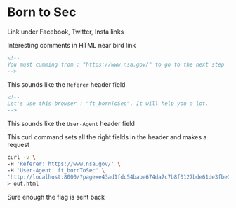 # Born to Sec

Link under Facebook, Twitter, Insta links

Interesting comments in HTML near bird link

```html
<!--
You must cumming from : "https://www.nsa.gov/" to go to the next step
-->
```

This sounds like the `Referer` header field

```html
<!--
Let's use this browser : "ft_bornToSec". It will help you a lot.
-->
```

This sounds like the `User-Agent` header field

This curl command sets all the right fields in the header and makes a request

```bash
curl -v \
-H 'Referer: https://www.nsa.gov/' \
-H 'User-Agent: ft_bornToSec' \
'http://localhost:8000/?page=e43ad1fdc54babe674da7c7b8f0127bde61de3fbe01def7d00f151c2fcca6d1c' \
> out.html
```

Sure enough the flag is sent back

